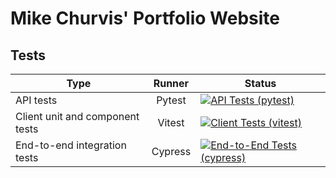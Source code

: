 # Mike Churvis' Portfolio Website 

## Tests
| Type | Runner | Status |
| - | :-: | - |
| API tests | Pytest | [![API Tests (pytest)](https://github.com/MikeChurvis/mikechurvis.com/workflows/API%20Tests%20(pytest)/badge.svg)](https://github.com/MikeChurvis/mikechurvis.com/actions/workflows/pytest.yml) |
| Client unit and component tests | Vitest | [![Client Tests (vitest)](https://github.com/MikeChurvis/mikechurvis.com/workflows/Client%20Tests%20(vitest)/badge.svg)](https://github.com/MikeChurvis/mikechurvis.com/actions/workflows/vitest.yml) |
| End-to-end integration tests | Cypress | [![End-to-End Tests (cypress)](https://github.com/MikeChurvis/mikechurvis.com/workflows/End-to-End%20Tests%20(cypress)/badge.svg)](https://github.com/MikeChurvis/mikechurvis.com/actions/workflows/cypress.yml) |
